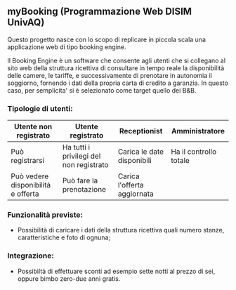 ## myBooking (Programmazione Web DISIM UnivAQ)

Questo progetto nasce con lo scopo di replicare in piccola scala una applicazione web di tipo booking engine.

Il Booking Engine è un software che consente agli utenti che si collegano al sito web della struttura ricettiva di consultare in tempo reale la disponibilità delle camere, le tariffe, e successivamente di prenotare in autonomia il soggiorno, fornendo i dati della propria carta di credito a garanzia. In questo caso, per semplicita' si è selezionato come target quello dei B&B.

### Tipologie di utenti:

|Utente non registrato|Utente registrato|Receptionist|Amministratore|
|---|---|---|---|
|Può registrarsi|Ha tutti i privilegi del non registrato|Carica le date disponibili|Ha il controllo totale|
|Può vedere disponibilità e offerta|Può fare la prenotazione|Carica l'offerta aggiornata||

### Funzionalità previste:
- Possibilità di caricare i dati della struttura ricettiva quali numero stanze, caratteristiche e foto di ognuna;

### Integrazione:
- Possibiltà di effettuare sconti ad esempio sette notti al prezzo di sei, oppure bimbo zero-due anni gratis.
